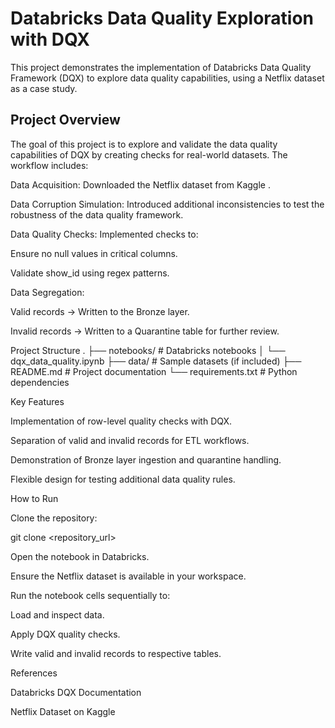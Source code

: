 # Databricks Data Quality Exploration with DQX

This project demonstrates the implementation of Databricks Data Quality Framework (DQX) to explore data quality capabilities, using a Netflix dataset as a case study.

## Project Overview

The goal of this project is to explore and validate the data quality capabilities of DQX by creating checks for real-world datasets. The workflow includes:

Data Acquisition: Downloaded the Netflix dataset from Kaggle
.

Data Corruption Simulation: Introduced additional inconsistencies to test the robustness of the data quality framework.

Data Quality Checks: Implemented checks to:

Ensure no null values in critical columns.

Validate show_id using regex patterns.

Data Segregation:

Valid records → Written to the Bronze layer.

Invalid records → Written to a Quarantine table for further review.

Project Structure
.
├── notebooks/               # Databricks notebooks
│   └── dqx_data_quality.ipynb
├── data/                    # Sample datasets (if included)
├── README.md                # Project documentation
└── requirements.txt         # Python dependencies

Key Features

Implementation of row-level quality checks with DQX.

Separation of valid and invalid records for ETL workflows.

Demonstration of Bronze layer ingestion and quarantine handling.

Flexible design for testing additional data quality rules.

How to Run

Clone the repository:

git clone <repository_url>


Open the notebook in Databricks.

Ensure the Netflix dataset is available in your workspace.

Run the notebook cells sequentially to:

Load and inspect data.

Apply DQX quality checks.

Write valid and invalid records to respective tables.

References

Databricks DQX Documentation

Netflix Dataset on Kaggle
